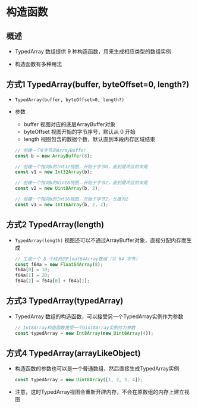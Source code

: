 # 构造函数

## 概述

+ TypedArray 数组提供 9 种构造函数，用来生成相应类型的数组实例

+ 构造函数有多种用法

## 方式1 TypedArray(buffer, byteOffset=0, length?)

+ `TypedArray(buffer, byteOffset=0, length?)`

+ 参数

  + buffer 视图对应的底层ArrayBuffer对象
  + byteOffset 视图开始的字节序号，默认从 0 开始
  + length 视图包含的数据个数，默认直到本段内存区域结束


  ```js
  // 创建一个8字节的ArrayBuffer
  const b = new ArrayBuffer(8);

  // 创建一个指向b的Int32视图，开始于字节0，直到缓冲区的末尾
  const v1 = new Int32Array(b);

  // 创建一个指向b的Uint8视图，开始于字节2，直到缓冲区的末尾
  const v2 = new Uint8Array(b, 2);

  // 创建一个指向b的Int16视图，开始于字节2，长度为2
  const v3 = new Int16Array(b, 2, 2);
  ```

## 方式2 TypedArray(length)

+ `TypedArray(length)` 视图还可以不通过ArrayBuffer对象，直接分配内存而生成

  ```js
  // 生成一个 8 个成员的Float64Array数组（共 64 字节）
  const f64a = new Float64Array(8);
  f64a[0] = 10;
  f64a[1] = 20;
  f64a[2] = f64a[0] + f64a[1];
  ```

## 方式3 TypedArray(typedArray)

+ TypedArray 数组的构造函数，可以接受另一个TypedArray实例作为参数

  ```js
  // Int8Array构造函数接受一个Uint8Array实例作为参数
  const typedArray = new Int8Array(new Uint8Array(4));
  ```

## 方式4 TypedArray(arrayLikeObject)

+ 构造函数的参数也可以是一个普通数组，然后直接生成TypedArray实例

  ```js
  const typedArray = new Uint8Array([1, 2, 3, 4]);
  ```

+ 注意，这时TypedArray视图会重新开辟内存，不会在原数组的内存上建立视图
